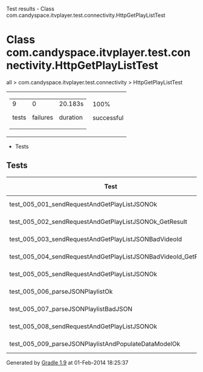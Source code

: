 Test results - Class com.candyspace.itvplayer.test.connectivity.HttpGetPlayListTest

# Class com.candyspace.itvplayer.test.connectivity.HttpGetPlayListTest #

all > com.candyspace.itvplayer.test.connectivity > HttpGetPlayListTest

<table> 
 <tbody>
  <tr> 
   <td> 
    <div> 
     <table> 
      <tbody>
       <tr> 
        <td> 
         <div> 
          <div>
           9
          </div> 
          <p>tests</p> 
         </div> </td> 
        <td> 
         <div> 
          <div>
           0
          </div> 
          <p>failures</p> 
         </div> </td> 
        <td> 
         <div> 
          <div>
           20.183s
          </div> 
          <p>duration</p> 
         </div> </td> 
       </tr> 
      </tbody>
     </table> 
    </div> </td> 
   <td> 
    <div> 
     <div>
      100%
     </div> 
     <p>successful</p> 
    </div> </td> 
  </tr> 
 </tbody>
</table>

 *  Tests

## Tests ##

<table> 
 <thead> 
  <tr> 
   <th>Test</th> 
   <th>Nexus 7 - 4.4.2</th> 
  </tr> 
 </thead> 
 <tbody>
  <tr> 
   <td>test_005_001_sendRequestAndGetPlayListJSONOk</td> 
   <td>passed (5.007s)</td> 
  </tr> 
  <tr> 
   <td>test_005_002_sendRequestAndGetPlayListJSONOk_GetResult</td> 
   <td>passed (0s)</td> 
  </tr> 
  <tr> 
   <td>test_005_003_sendRequestAndGetPlayListJSONBadVideoId</td> 
   <td>passed (5.008s)</td> 
  </tr> 
  <tr> 
   <td>test_005_004_sendRequestAndGetPlayListJSONBadVideoId_GetResult</td> 
   <td>passed (0.025s)</td> 
  </tr> 
  <tr> 
   <td>test_005_005_sendRequestAndGetPlayListJSONOk</td> 
   <td>passed (5.008s)</td> 
  </tr> 
  <tr> 
   <td>test_005_006_parseJSONPlaylistOk</td> 
   <td>passed (0.051s)</td> 
  </tr> 
  <tr> 
   <td>test_005_007_parseJSONPlaylistBadJSON</td> 
   <td>passed (0.025s)</td> 
  </tr> 
  <tr> 
   <td>test_005_008_sendRequestAndGetPlayListJSONOk</td> 
   <td>passed (5.008s)</td> 
  </tr> 
  <tr> 
   <td>test_005_009_parseJSONPlaylistAndPopulateDataModelOk</td> 
   <td>passed (0.051s)</td> 
  </tr> 
 </tbody>
</table>

Generated by [Gradle 1.9][] at 01-Feb-2014 18:25:37


[Gradle 1.9]: http://www.gradle.org